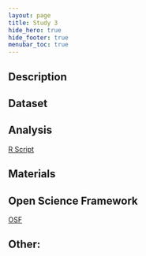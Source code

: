 ```yaml
---
layout: page
title: Study 3
hide_hero: true
hide_footer: true
menubar_toc: true
---
```

## Description

## Dataset

## Analysis
[R Script](/link)

## Materials

## Open Science Framework
[OSF](/link)


## Other:


